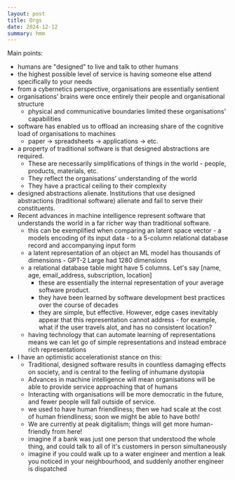 ```yaml
---
layout: post
title: Orgs
date: 2024-12-12
summary: hmm
---
```


Main points:
- humans are "designed" to live and talk to other humans
- the highest possible level of service is having someone else attend specifically to your needs
- from a cybernetics perspective, organisations are essentially sentient
- organisations' brains were once entirely their people and organisational structure
    - physical and communicative boundaries limited these organisations' capabilities
- software has enabled us to offload an increasing share of the cognitive load of organisations to machines
    - paper -> spreadsheets -> applications -> etc.
- a property of traditional software is that designed abstractions are required.
    - These are necessarily simplifications of things in the world - people, products, materials, etc.
    - They reflect the organisations' understanding of the world
    - They have a practical ceiling to their complexity
- designed abstractions alienate. Institutions that use designed abstractions (traditional software) alienate and fail to serve their constituents.
- Recent advances in machine intelligence represent software that understands the world in a far richer way than traditional software.
    - this can be exemplified when comparing an latent space vector - a models encoding of its input data - to a 5-column relational database record and accompanying input form
    - a latent representation of an object an ML model has thousands of dimensions - GPT-2 Large had 1280 dimensions
    - a relational database table might have 5 columns. Let's say [name,  age, email_address, subscription, location] 
        - these are essentially the internal representation of your average software product.
        - they have been learned by software development best practices over the course of decades
        - they are simple, but effective. However, edge cases inevitably appear that this representation cannot address - for example, what if the user travels alot, and has no consistent location?
    - having technology that can automate learning of representations means we can let go of simple representations and instead embrace rich representations
- I have an optimistic accelerationist stance on this:
    - Traditional, designed software results in countless damaging effects on society, and is central to the feeling of inhumane dystopia
    - Advances in machine intelligence will mean organisations will be able to provide service approaching that of humans
    - Interacting with organisations will be more democratic in the future, and fewer people will fall outside of service.
    - we used to have human friendliness; then we had scale at the cost of human friendliness; soon we might be able to have both!
    - We are currently at peak digitalism; things will get more human-friendly from here!
    - imagine if a bank was just one person that understood the whole thing, and could talk to all of it's customers in person simultaneously
    - imagine if you could walk up to a water engineer and mention a leak you noticed in your neighbourhood, and suddenly another engineer is dispatched